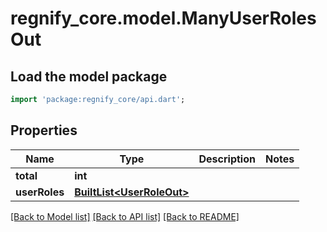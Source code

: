 # regnify_core.model.ManyUserRolesOut

## Load the model package
```dart
import 'package:regnify_core/api.dart';
```

## Properties
Name | Type | Description | Notes
------------ | ------------- | ------------- | -------------
**total** | **int** |  | 
**userRoles** | [**BuiltList&lt;UserRoleOut&gt;**](UserRoleOut.md) |  | 

[[Back to Model list]](../README.md#documentation-for-models) [[Back to API list]](../README.md#documentation-for-api-endpoints) [[Back to README]](../README.md)


